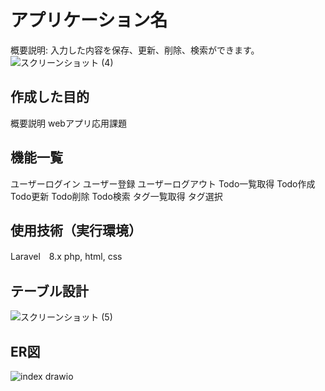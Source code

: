 # アプリケーション名
概要説明:
入力した内容を保存、更新、削除、検索ができます。
![スクリーンショット (4)](https://user-images.githubusercontent.com/113746605/202249986-375b06de-8f2e-4cc9-b82f-f854b461cab4.png)

## 作成した目的
概要説明 webアプリ応用課題

## 機能一覧
ユーザーログイン
ユーザー登録
ユーザーログアウト
Todo一覧取得
Todo作成
Todo更新
Todo削除
Todo検索
タグ一覧取得
タグ選択

## 使用技術（実行環境）
Laravel　8.x php, html, css

## テーブル設計
![スクリーンショット (5)](https://user-images.githubusercontent.com/113746605/202251247-6112f8d6-a2a3-4032-a1b2-cf99262286f7.png)

## ER図
![index drawio](https://user-images.githubusercontent.com/113746605/202250860-daeb38bf-a42c-45b9-aeda-07c48b0b0d5c.png)